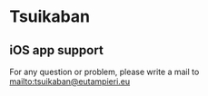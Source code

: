 # Tsuikaban

## iOS app support

For any question or problem, please write a mail to [mailto:tsuikaban@eutampieri.eu](tsuikaban.eutampieri.eu)
